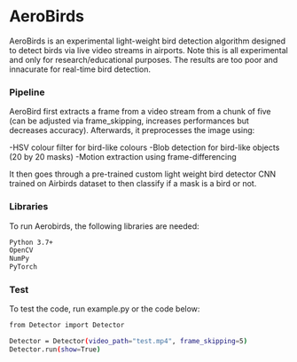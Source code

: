 # AeroBirds
AeroBirds is an experimental light-weight bird detection algorithm designed to detect birds via live video streams in airports. Note this is all experimental and only for research/educational purposes. The results are too poor and innacurate for real-time bird detection.

### Pipeline
AeroBird first extracts a frame from a video stream from a chunk of five (can be adjusted via frame_skipping, increases performances but decreases accuracy). Afterwards, it preprocesses the image using:

-HSV colour filter for bird-like colours
-Blob detection for bird-like objects (20 by 20 masks)
-Motion extraction using frame-differencing

It then goes through a pre-trained custom light weight bird detector CNN trained on Airbirds dataset to then classify if a mask is a bird or not.

### Libraries
To run Aerobirds, the following libraries are needed:

```bash
Python 3.7+
OpenCV
NumPy
PyTorch
```

### Test
To test the code, run example.py or the code below:

```bash
from Detector import Detector

Detector = Detector(video_path="test.mp4", frame_skipping=5)
Detector.run(show=True)
```
